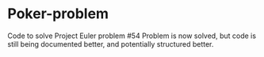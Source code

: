# Poker-problem
Code to solve Project Euler problem #54
Problem is now solved, but code is still being documented better, and
potentially structured better.
